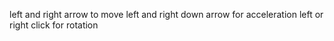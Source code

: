 left and right arrow to move left and right
down arrow for acceleration
left or right click for rotation
